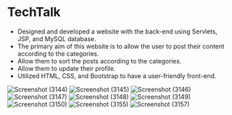 # TechTalk

- Designed and developed a website with the back-end using Servlets, JSP, and MySQL database.
- The primary aim of this website is to allow the user to post their content according to the categories.
- Allow them to sort the posts according to the categories.
- Allow them to update their profile.
- Utilized HTML, CSS, and Bootstrap to have a user-friendly front-end.


![Screenshot (3144)](https://user-images.githubusercontent.com/49035527/133880503-8d6f590a-57ba-4c4f-8104-c786ee699eb4.png)
![Screenshot (3145)](https://user-images.githubusercontent.com/49035527/133880505-7be7da32-60dc-4fc9-83ed-a0acce5bcc97.png)
![Screenshot (3146)](https://user-images.githubusercontent.com/49035527/133880507-f7c0c210-9c00-4fb4-aa36-a23785f9dc8c.png)
![Screenshot (3147)](https://user-images.githubusercontent.com/49035527/133880510-96b7611c-69eb-4b79-b1fe-1e92475f7481.png)
![Screenshot (3148)](https://user-images.githubusercontent.com/49035527/133880517-c851a965-8190-450e-8c79-274afddade40.png)
![Screenshot (3149)](https://user-images.githubusercontent.com/49035527/133880518-b7952010-2e4c-4750-a018-c2e458dee598.png)
![Screenshot (3150)](https://user-images.githubusercontent.com/49035527/133880521-bcca04fc-0ada-47ec-9cb0-babc0e1f21f9.png)
![Screenshot (3155)](https://user-images.githubusercontent.com/49035527/133880527-5a410f64-86a3-4da2-9a68-1523983935d4.png)
![Screenshot (3157)](https://user-images.githubusercontent.com/49035527/133880530-25f9c77a-3b33-4095-9366-a4fb67d03f5b.png)
